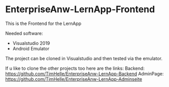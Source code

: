 # EnterpriseAnw-LernApp-Frontend
This is the Frontend for the LernApp

Needed software:
- Visualstudio 2019
- Android Emulator

The project can be cloned in Visualstudio and
then tested via the emulator.

If u like to clone the other projects too here are the links:
Backend:    https://github.com/TimHelle/EnterpriseAnw-LernApp-Backend
AdminPage:  https://github.com/TimHelle/EnterpriseAnw-LernApp-Adminseite
